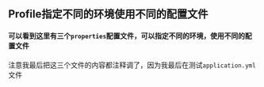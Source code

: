 
## Profile指定不同的环境使用不同的配置文件


#### 可以看到这里有三个`properties`配置文件，可以指定不同的环境，使用不同的配置文件


注意我最后把这三个文件的内容都注释调了，因为我最后在测试`application.yml`文件